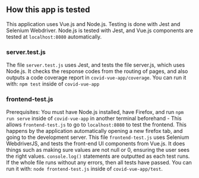 ## How this app is tested

This application uses Vue.js and Node.js. Testing is done with Jest and Selenium Webdriver. Node.js is tested with Jest, and Vue.js components are tested at ```localhost:8080``` automatically. 

### server.test.js
The file ```server.test.js``` uses Jest, and tests the file server.js, which uses Node.js. It checks the response codes from the routing of pages, and also outputs a code coverage report in ```covid-vue-app/coverage```. You can run it with: ```npm test``` inside of  ```covid-vue-app```

### frontend-test.js
Prerequisites: You must have Node.js installed, have Firefox, and run  ```npm run serve``` inside of ```covid-vue-app``` in another terminal beforehand - This allows ```frontend-test.js``` to go to ```localhost:8080``` to test the frontend. This happens by the application automatically opening a new firefox tab, and going to the development server. This file ```frontend-test.js``` uses Selenium WebdriverJS, and tests the front-end UI components from Vue.js. It does things such as making sure values are not null or 0, ensuring the user sees the right values. ```console.log()``` statements are outputted as each test runs. If the whole file runs without any errors, then all tests have passed. You can run it with: ```node frontend-test.js``` inside of ```covid-vue-app/test```.